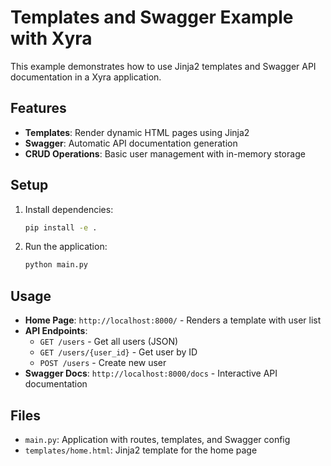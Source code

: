 # Templates and Swagger Example with Xyra

This example demonstrates how to use Jinja2 templates and Swagger API documentation in a Xyra application.

## Features

- **Templates**: Render dynamic HTML pages using Jinja2
- **Swagger**: Automatic API documentation generation
- **CRUD Operations**: Basic user management with in-memory storage

## Setup

1. Install dependencies:
   ```bash
   pip install -e .
   ```

2. Run the application:
   ```bash
   python main.py
   ```

## Usage

- **Home Page**: `http://localhost:8000/` - Renders a template with user list
- **API Endpoints**:
  - `GET /users` - Get all users (JSON)
  - `GET /users/{user_id}` - Get user by ID
  - `POST /users` - Create new user
- **Swagger Docs**: `http://localhost:8000/docs` - Interactive API documentation

## Files

- `main.py`: Application with routes, templates, and Swagger config
- `templates/home.html`: Jinja2 template for the home page